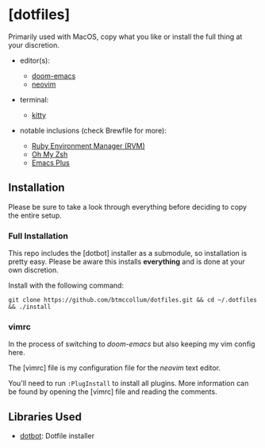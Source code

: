 [dotfiles]
========

Primarily used with MacOS, copy what you like or install the full thing at your discretion. 

- editor(s):
  - [doom-emacs](https://github.com/hlissner/doom-emacs)
  - [neovim](https://github.com/neovim/neovim)
  
- terminal:
  - [kitty](https://github.com/kovidgoyal/kitty)
  
- notable inclusions (check Brewfile for more):
  - [Ruby Environment Manager (RVM)](https://github.com/anishathalye/dotbot#configuration)
  - [Oh My Zsh](https://github.com/ohmyzsh/ohmyzsh/)
  - [Emacs Plus](https://github.com/d12frosted/homebrew-emacs-plus)

## Installation

Please be sure to take a look through everything before deciding to copy the entire setup.

### Full Installation

This repo includes the [dotbot] installer as a submodule, so
installation is pretty easy. Please be aware this installs **everything** and
is done at your own discretion.

Install with the following command:

```
git clone https://github.com/btmccollum/dotfiles.git && cd ~/.dotfiles && ./install
```

### vimrc
 
In the process of switching to *doom-emacs* but also keeping my vim config here.

The [vimrc] file is my configuration file for the *neovim* text editor.

You'll need to run `:PlugInstall` to install all plugins. 
More information can be found by opening the [vimrc] file and
reading the comments.

## Libraries Used

- [dotbot](https://github.com/anishathalye/dotbot#configuration): Dotfile installer
